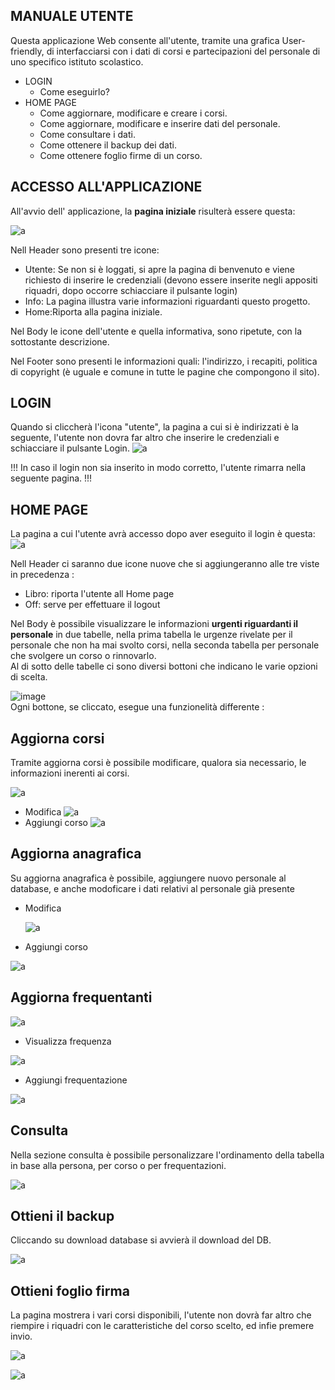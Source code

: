  
## **MANUALE UTENTE**<br>
Questa applicazione Web consente all'utente, tramite una grafica User-friendly, di interfacciarsi con i dati di corsi e partecipazioni del personale di uno specifico istituto scolastico.<br>
* LOGIN
  * Come eseguirlo?   
* HOME PAGE
  * Come aggiornare, modificare e creare i corsi.
  * Come aggiornare, modificare e inserire dati del personale.
  * Come consultare i dati.
  * Come ottenere il backup dei dati.
  * Come ottenere foglio firme di un corso.
## **ACCESSO ALL'APPLICAZIONE**<br>
All'avvio dell' applicazione, la **pagina iniziale** risulterà essere questa:<br>

![a](/Immagini/SitoGrafica/HomePage.PNG)

Nell Header sono presenti tre icone:<br>

- Utente: Se non si è loggati, si apre la pagina di benvenuto e viene richiesto di inserire le credenziali (devono essere inserite negli appositi riquadri, dopo occorre schiacciare il pulsante login)<br>
- Info: La pagina illustra varie informazioni riguardanti questo progetto.<br>
- Home:Riporta alla pagina iniziale.<br>

Nel Body le icone dell'utente e quella informativa, sono ripetute, con la sottostante descrizione.<br>

Nel Footer sono presenti le informazioni quali: l'indirizzo, i recapiti, politica di copyright (è uguale e comune in tutte le pagine che compongono il sito).<br>


## **LOGIN**<br>
Quando si cliccherà l'icona "utente", la pagina a cui si è indirizzati è la seguente, l'utente non dovra far altro che inserire le credenziali e schiacciare il pulsante Login.
![a](/Immagini/SitoGrafica/Login.PNG)

!!! In caso il login non sia inserito in modo corretto, l'utente rimarra nella seguente pagina. !!!


## **HOME PAGE**<br>
La pagina a cui l'utente avrà accesso dopo aver eseguito il login è questa:
![a](/Immagini/SitoGrafica/Home.PNG)


Nell Header ci saranno due icone nuove che si aggiungeranno alle tre viste in precedenza :<br>
- Libro: riporta l'utente all Home page <br>
- Off: serve per effettuare il logout

Nel Body è possibile visualizzare le informazioni **urgenti riguardanti il personale** in due tabelle, nella prima tabella le urgenze rivelate per il personale che non ha mai svolto corsi, nella seconda tabella per personale che svolgere un corso o rinnovarlo.<br>
Al di sotto delle tabelle ci sono diversi bottoni che indicano le varie opzioni di scelta.

![image](https://user-images.githubusercontent.com/73341469/115042314-a5177c80-9ed3-11eb-8a55-c93a82292f10.png) <br>
 Ogni bottone, se cliccato, esegue una funzionelità differente :<br>

## **Aggiorna corsi**<br>
 Tramite aggiorna corsi è possibile modificare, qualora sia necessario, le informazioni inerenti ai corsi.

 ![a](/Immagini/SitoGrafica/aggCorsi.PNG)
  * Modifica
 ![a](/Immagini/SitoGrafica/modCorsi.PNG)
  * Aggiungi corso
  ![a](/Immagini/SitoGrafica/aggCorsi1.PNG)
    
 
##  **Aggiorna anagrafica**<br>
 Su aggiorna anagrafica è possibile, aggiungere nuovo personale al database, e anche modoficare i dati relativi al personale già presente<br>
 * Modifica
    
   ![a](/Immagini/SitoGrafica/aggPersona.PNG)
 * Aggiungi corso
 
  ![a](/Immagini/SitoGrafica/aggAnagrafica.PNG)

##  **Aggiorna frequentanti**<br>

  ![a](/Immagini/SitoGrafica/aggFrequentazioni.PNG)
  * Visualizza frequenza
  
   ![a](/Immagini/SitoGrafica/visualFrequenze.PNG)
   * Aggiungi frequentazione
   
  ![a](/Immagini/SitoGrafica/aggFrequen.PNG)
      
      
##  **Consulta**<br>
 Nella sezione consulta è possibile personalizzare l'ordinamento della tabella in base alla persona, per corso o per frequentazioni.
 
  ![a](/Immagini/SitoGrafica/consulta.PNG)
  
 
##  **Ottieni il backup**<br>
 Cliccando su download database si avvierà il download del DB.
 
  ![a](/Immagini/SitoGrafica/ottBackup.PNG)
  
  
##  **Ottieni foglio firma**<br>
La pagina mostrera i vari corsi disponibili, l'utente non dovrà far altro che riempire i riquadri con le caratteristiche del corso scelto, ed infie premere invio.

 ![a](/Immagini/SitoGrafica/foglioFirme.PNG)
 
 ![a](/Immagini/SitoGrafica/foglioFirme2.PNG)<br>
 
 
 
 
